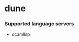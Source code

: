 # dune
<!--- THIS DOCUMENT IS AUTOMATICALLY GENERATED, DON'T EDIT IT -->

### Supported language servers

- ocamllsp
